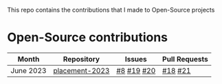This repo contains the contributions that I made to Open-Source projects

# Open-Source contributions


| Month      | Repository                                      | Issues                                                   | Pull Requests                                    |
|------------|-------------------------------------------------|----------------------------------------------------------|--------------------------------------------------|
| June 2023  | [placement-2023](https://github.com/manavgoyal111/placement-2023)  | [#8](https://github.com/manavgoyal111/placement-2023/issues/8) [#19](https://github.com/manavgoyal111/placement-2023/issues/19) [#20](https://github.com/manavgoyal111/placement-2023/issues/20) | [#18](https://github.com/manavgoyal111/placement-2023/pull/18) [#21](https://github.com/manavgoyal111/placement-2023/pull/21) |
